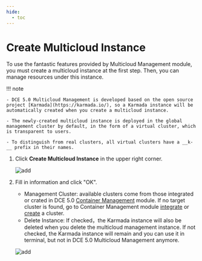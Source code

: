 ```yaml
---
hide:
  - toc
---
```


# Create Multicloud Instance

To use the fantastic features provided by Multicloud Management module, you must create a multicloud instance at the first step. Then, you can manage resources under this instance.

!!! note

    - DCE 5.0 Multicloud Management is developed based on the open source project [Karmada](https://karmada.io/), so a Karmada instance will be automatically created when you create a multicloud instance.

    - The newly-created multicloud instance is deployed in the global management cluster by default, in the form of a virtual cluster, which is transparent to users.
    
    - To distinguish from real clusters, all virtual clusters have a __k-__ prefix in their names.

1. Click __Create Multicloud Instance__ in the upper right corner.

    ![add](https://docs.daocloud.io/daocloud-docs-images/docs/en/docs/kairship/images/create-instance01.png)

2. Fill in information and click "OK".

    - Management Cluster: available clusters come from those integrated or crated in DCE 5.0 [Container Management](../../kpanda/intro/index.md) module. If no target cluster is found, go to Container Management module [integrate](../../kpanda/user-guide/clusters/integrate-cluster.md) or [create](../../kpanda/user-guide/clusters/create-cluster.md) a cluster.
    - Delete Instance: If checked，the Karmada instance will also be deleted when you delete the multicloud management instance. If not checked, the Karmada instance will remain and you can use it in terminal, but not in DCE 5.0 Multicloud Management anymore.

    ![add](https://docs.daocloud.io/daocloud-docs-images/docs/en/docs/kairship/images/create-instance02.png)
